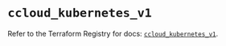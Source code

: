 # `ccloud_kubernetes_v1`

Refer to the Terraform Registry for docs: [`ccloud_kubernetes_v1`](https://registry.terraform.io/providers/sap-cloud-infrastructure/sci/2.2.1/docs/resources/ccloud_kubernetes_v1).
